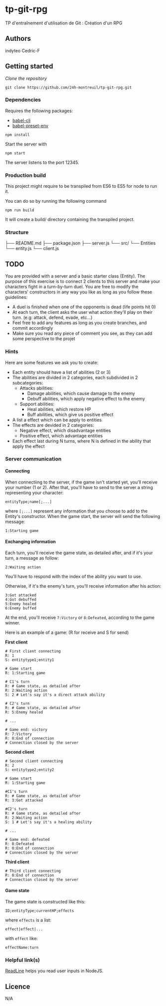 # tp-git-rpg

TP d'entraînement d'utilisation de Git : Création d'un RPG

## Authors

indyteo
Cedric-F

## Getting started

_Clone the repository_

```
git clone https://github.com/24h-montreuil/tp-git-rpg.git
```

### Dependencies

Requires the following packages:

* [babel-cli](https://babeljs.io/docs/en/babel-cli)
* [babel-preset-env](https://babeljs.io/docs/en/babel-preset-env)

```
npm install
```

Start the server with

```
npm start
```

The server listens to the port 12345.

### Production build

This project might require to be transpiled from ES6 to ES5 for node to run it.

You can do so by running the following command

```
npm run build
```

It will create a build/ directory containing the transpiled project.

### Structure

├── README.md
├── package.json
├── server.js
└── src/
    └── Entities
        └── entity.js
    └── client.js

## TODO

You are provided with a server and a basic starter class (Entity).
The purpose of this exercise is to connect 2 clients to this server and make your characters fight in a turn-by-turn duel.
You are free to modify the characters' constructors in any way you like as long as you follow these guidelines:
- A duel is finished when one of the opponents is dead (life points hit 0)
- At each turn, the client asks the user what action they'll play on their turn. (e.g: attack, defend, evade, etc...)
- Feel free to add any features as long as you create branches, and commit accordingly
- Make sure you read any piece of comment you see, as they can add some perspective to the projet

### Hints

Here are some features we ask you to create:
- Each entity should have a list of abilities (2 or 3)
- The abilities are divided in 2 categories, each subdivided in 2 subcategories:
	- Attacks abilities:
		- Damage abilities, which cause damage to the enemy
		- Debuff abilities, which apply negative effect to the enemy
	- Support abilities:
		- Heal abilities, which restore HP
		- Buff abilities, which give us positive effect
- A list a effect which can be apply to entities
- The effects are devided in 2 categories:
	- Negative effect, which disadvantage entities
	- Positive effect, which advantage entities
- Each effect last during N turns, where N is defined in the ability that apply the effect

### Server communication

#### Connecting

When connectiing to the server, if the game isn't started yet, you'll receive your number (1 or 2).
After that, you'll have to send to the server a string representing your character:

```
entityType;name[;...]
```

where `[;...]` represent any information that you choose to add to the Entity's constructor.
When the game start, the server will send the following message:

```
1:Starting game
```

#### Exchanging information

Each turn, you'll receive the game state, as detailed after, and if it's your turn, a message as follow:

```
2:Waiting action
```

You'll have to respond with the index of the ability you want to use.

Otherwise, if it's the enemy's turn, you'll receive information after his action:

```
3:Got attacked
4:Got debuffed
5:Enemy healed
6:Enemy buffed
```

At the end, you'll receive `7:Victory` or `8:Defeated`, according to the game winner.

Here is an example of a game: (R for receive and S for send)

**First client**

```
# First client connecting
R: 1
S: entitytype1;entity1

# Game start
R: 1:Starting game

# C1's turn
R: # Game state, as detailed after
R: 2:Waiting action
S: 2 # Let's say it's a direct attack ability

# C2's turn
R: # Game state, as detailed after
R: 5:Enemy healed

# ...

# Game end: victory
R: 7:Victory
R: 0:End of connection
# Connection closed by the server
```

**Second client**

```
# Second client connecting
R: 2
S: entitytype2;entity2

# Game start
R: 1:Starting game

#C1's turn
R: # Game state, as detailed after
R: 3:Got attacked

#C2's turn
R: # Game state, as detailed after
R: 2:Waiting action
S: 1 # Let's say it's a healing ability

# ...

# Game end: defeated
R: 8:Defeated
R: 0:End of connection
# Connection closed by the server
```

**Third client**

```
# Third client connecting
R: 0:End of connection
# Connection closed by the server
```

#### Game state

The game state is constructed like this:

```
ID;entityType;currentHP;effects
```

where `effects` is a list:

```
effect|effect|...
```

with `effect` like:

```
effectName:turn
```

### Helpful link(s)

[ReadLine](https://nodejs.org/api/readline.html#readline_readline) helps you read user inputs in NodeJS.

## Licence

N/A